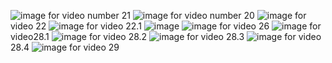![image](https://github.com/ManishKumar-ar/random/assets/134220511/4d3daf61-88b4-432b-8fa0-0dd1803c3173)
for video number 21 
![image](https://github.com/ManishKumar-ar/random/assets/134220511/60465999-2f31-4566-bbce-a11296b9c17e)
for video number 20
![image](https://github.com/ManishKumar-ar/random/assets/134220511/adfcba07-4580-4b65-b75c-6bd063ea1e04)
for video 22
![image](https://github.com/ManishKumar-ar/random/assets/134220511/46966040-eb0e-43da-8eb6-f678d8f257e4)
for video 22.1
![image](https://github.com/ManishKumar-ar/random/assets/134220511/935dcf0f-f6f8-4167-a46a-609d2e726758)
![image](https://github.com/ManishKumar-ar/random/assets/134220511/a0623760-7ff3-4fdc-954d-e34102c25c32)
for video 26
![image](https://github.com/ManishKumar-ar/random/assets/134220511/519b4a6c-45fb-4e87-b870-77e7ee1a02b3)
for video28.1
![image](https://github.com/ManishKumar-ar/random/assets/134220511/db016b92-2ce6-4c81-8e25-afd77c6bcf93)
for video 28.2
![image](https://github.com/ManishKumar-ar/random/assets/134220511/94e8953f-8220-4456-8144-faff30585ccb)
for video  28.3
![image](https://github.com/ManishKumar-ar/random/assets/134220511/94e8953f-8220-4456-8144-faff30585ccb)
for video  28.4
![image](https://github.com/ManishKumar-ar/random/assets/134220511/ab7dd6dc-2f07-4516-8780-0ac9fe62bb80)
for video 29
